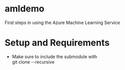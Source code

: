 # amldemo
First steps in using the Azure Machine Learning Service

# Setup and Requirements
* Make sure to include the submodule with  
git clone --recursive <project url>

